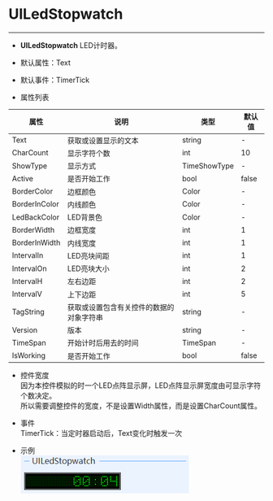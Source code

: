 # UILedStopwatch
---
-  **UILedStopwatch** 
LED计时器。

- 默认属性：Text
- 默认事件：TimerTick
- 属性列表

| 属性        | 说明     | 类型     |  默认值   |
|-----------|--------|--------|-------|
| Text  |获取或设置显示的文本  | string | -   | 
| CharCount| 显示字符个数 | int  | 10 |
| ShowType| 显示方式 | TimeShowType| -|
| Active| 是否开始工作 | bool| false |
| BorderColor | 边框颜色   | Color  | -   |
| BorderInColor | 内线颜色  | Color  | -   |
| LedBackColor | LED背景色   | Color  | -   |
| BorderWidth| 边框宽度 | int  | 1 |
| BorderInWidth| 内线宽度 | int  | 1 |
| IntervalIn | LED亮块间距 | int  | 1 |
| IntervalOn | LED亮块大小 | int  | 2 |
| IntervalH | 左右边距 | int  | 2 |
| IntervalV | 上下边距 | int  | 5 |
| TagString | 获取或设置包含有关控件的数据的对象字符串   | string | -   | 
| Version | 版本  | string  |  -     |
| TimeSpan| 开始计时后用去的时间| TimeSpan|  -     |
| IsWorking| 是否开始工作| bool| false |



- 控件宽度    
  因为本控件模拟的时一个LED点阵显示屏，LED点阵显示屏宽度由可显示字符个数决定。    
  所以需要调整控件的宽度，不是设置Width属性，而是设置CharCount属性。    

  

- 事件   
  TimerTick：当定时器启动后，Text变化时触发一次    

  

- 示例   
  ![输入图片说明](./assets/100744_1b3a73c1_416720.png)